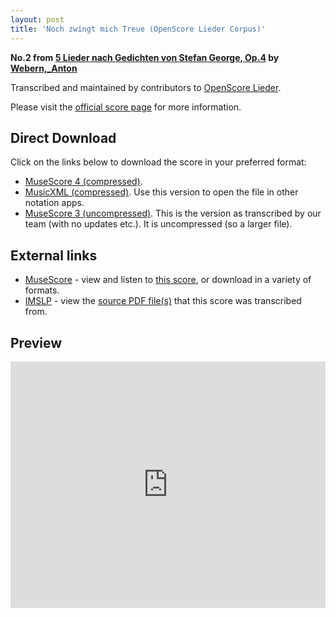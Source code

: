 ```yaml
---
layout: post
title: 'Noch zwingt mich Treue (OpenScore Lieder Corpus)'
---
```


__No.2 from [5 Lieder nach Gedichten von Stefan George, Op.4](https://fourscoreandmore.org/openscore/lieder/Webern,_Anton/5_Lieder_nach_Gedichten_von_Stefan_George,_Op.4/) by [Webern,_Anton](https://fourscoreandmore.org/openscore/lieder/Webern,_Anton)__

Transcribed and maintained by contributors to [OpenScore Lieder].

Please visit the [official score page] for more information.

[official score page]: https://musescore.com/openscore-lieder-corpus/scores/6725510
[OpenScore Lieder]: https://musescore.com/openscore-lieder-corpus

## Direct Download

Click on the links below to download the score in your preferred format:
- [MuseScore 4 (compressed)](https://fourscoreandmore.org/openscore/lieder/Webern,_Anton/5_Lieder_nach_Gedichten_von_Stefan_George,_Op.4/2_Noch_zwingt_mich_Treue.mscz).
- [MusicXML (compressed)](https://fourscoreandmore.org/openscore/lieder/Webern,_Anton/5_Lieder_nach_Gedichten_von_Stefan_George,_Op.4/2_Noch_zwingt_mich_Treue.mxl). Use this version to open the file in other notation apps.
- [MuseScore 3 (uncompressed)](https://raw.githubusercontent.com/OpenScore/Lieder/refs/heads/main/scores/Webern,_Anton/5_Lieder_nach_Gedichten_von_Stefan_George,_Op.4/2_Noch_zwingt_mich_Treue/lc6725510.mscx). This is the version as transcribed by our team (with no updates etc.). It is uncompressed (so a larger file).

## External links

- [MuseScore] - view and listen to [this score][MuseScore], or download in a variety of formats.
- [IMSLP] - view the [source PDF file(s)][IMSLP] that this score was transcribed from.

[MuseScore]: https://musescore.com/score/6725510
[IMSLP]: https://imslp.org/wiki/Special:ReverseLookup/28267

## Preview

<iframe width="100%" height="394" src="https://musescore.com/openscore-lieder-corpus/scores/6725510/embed" frameborder="0" allowfullscreen allow="autoplay; fullscreen"></iframe>
